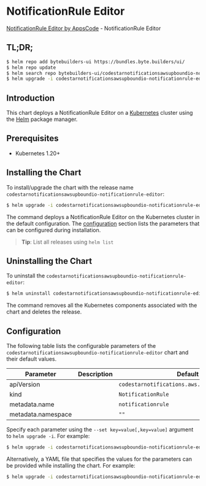 # NotificationRule Editor

[NotificationRule Editor by AppsCode](https://byte.builders) - NotificationRule Editor

## TL;DR;

```bash
$ helm repo add bytebuilders-ui https://bundles.byte.builders/ui/
$ helm repo update
$ helm search repo bytebuilders-ui/codestarnotificationsawsupboundio-notificationrule-editor --version=v0.4.18
$ helm upgrade -i codestarnotificationsawsupboundio-notificationrule-editor bytebuilders-ui/codestarnotificationsawsupboundio-notificationrule-editor -n default --create-namespace --version=v0.4.18
```

## Introduction

This chart deploys a NotificationRule Editor on a [Kubernetes](http://kubernetes.io) cluster using the [Helm](https://helm.sh) package manager.

## Prerequisites

- Kubernetes 1.20+

## Installing the Chart

To install/upgrade the chart with the release name `codestarnotificationsawsupboundio-notificationrule-editor`:

```bash
$ helm upgrade -i codestarnotificationsawsupboundio-notificationrule-editor bytebuilders-ui/codestarnotificationsawsupboundio-notificationrule-editor -n default --create-namespace --version=v0.4.18
```

The command deploys a NotificationRule Editor on the Kubernetes cluster in the default configuration. The [configuration](#configuration) section lists the parameters that can be configured during installation.

> **Tip**: List all releases using `helm list`

## Uninstalling the Chart

To uninstall the `codestarnotificationsawsupboundio-notificationrule-editor`:

```bash
$ helm uninstall codestarnotificationsawsupboundio-notificationrule-editor -n default
```

The command removes all the Kubernetes components associated with the chart and deletes the release.

## Configuration

The following table lists the configurable parameters of the `codestarnotificationsawsupboundio-notificationrule-editor` chart and their default values.

|     Parameter      | Description |                          Default                          |
|--------------------|-------------|-----------------------------------------------------------|
| apiVersion         |             | <code>codestarnotifications.aws.upbound.io/v1beta1</code> |
| kind               |             | <code>NotificationRule</code>                             |
| metadata.name      |             | <code>notificationrule</code>                             |
| metadata.namespace |             | <code>""</code>                                           |


Specify each parameter using the `--set key=value[,key=value]` argument to `helm upgrade -i`. For example:

```bash
$ helm upgrade -i codestarnotificationsawsupboundio-notificationrule-editor bytebuilders-ui/codestarnotificationsawsupboundio-notificationrule-editor -n default --create-namespace --version=v0.4.18 --set apiVersion=codestarnotifications.aws.upbound.io/v1beta1
```

Alternatively, a YAML file that specifies the values for the parameters can be provided while
installing the chart. For example:

```bash
$ helm upgrade -i codestarnotificationsawsupboundio-notificationrule-editor bytebuilders-ui/codestarnotificationsawsupboundio-notificationrule-editor -n default --create-namespace --version=v0.4.18 --values values.yaml
```
